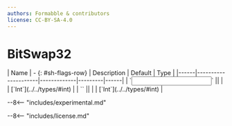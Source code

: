 ```yaml
---
authors: Formabble & contributors
license: CC-BY-SA-4.0
---
```



# BitSwap32

<div class="sh-parameters" markdown="1">
| Name | - {: #sh-flags-row} | Description | Default | Type |
|------|---------------------|-------------|---------|------|
| `<input>` || | | [`Int`](../../types/#int) |
| `<output>` || | | [`Int`](../../types/#int) |

</div>

--8<-- "includes/experimental.md"



--8<-- "includes/license.md"

